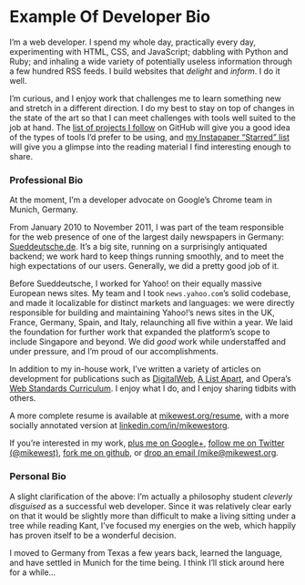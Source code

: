 # Example Of Developer Bio

I’m a web developer. I spend my whole day, practically every day, experimenting with HTML, CSS, and JavaScript; dabbling with Python and Ruby; and inhaling a wide variety of potentially useless information through a few hundred RSS feeds. I build websites that _delight_ and _inform_. I do it well.

I’m curious, and I enjoy work that challenges me to learn something new and stretch in a different direction. I do my best to stay on top of changes in the state of the art so that I can meet challenges with tools well suited to the job at hand. The [list of projects I follow](http://github.com/mikewest/following) on GitHub will give you a good idea of the types of tools I’d prefer to be using, and [my Instapaper “Starred” list](http://www.instapaper.com/starred/rss/203164/fvc7FjLu4aIN5wsniOahrlWgbLw) will give you a glimpse into the reading material I find interesting enough to share.

### Professional Bio <a href="#professional-bio" id="professional-bio"></a>

At the moment, I’m a developer advocate on Google’s Chrome team in Munich, Germany.

From January 2010 to November 2011, I was part of the team responsible for the web presence of one of the largest daily newspapers in Germany: [Sueddeutsche.de](http://www.sueddeutsche.de). It’s a big site, running on a surprisingly antiquated backend; we work hard to keep things running smoothly, and to meet the high expectations of our users. Generally, we did a pretty good job of it.

Before Sueddeutsche, I worked for Yahoo! on their equally massive European news sites. My team and I took `news.yahoo.com`’s solid codebase, and made it localizable for distinct markets and languages: we were directly responsible for building and maintaining Yahoo!’s news sites in the UK, France, Germany, Spain, and Italy, relaunching all five within a year. We laid the foundation for further work that expanded the platform’s scope to include Singapore and beyond. We did _good_ work while understaffed and under pressure, and I’m proud of our accomplishments.

In addition to my in-house work, I’ve written a variety of articles on development for publications such as [DigitalWeb](http://www.digital-web.com/about/contributors/mike\_west/), [A List Apart](http://www.alistapart.com/authors/w/mikewest), and Opera’s [Web Standards Curriculum](http://www.opera.com/company/education/curriculum/). I enjoy what I do, and I enjoy sharing tidbits with others.

A more complete resume is available at [mikewest.org/resume](http://mikewest.org/resume), with a more socially annotated version at [linkedin.com/in/mikewestorg](http://www.linkedin.com/in/mikewestorg).

If you’re interested in my work, [plus me on Google+](https://plus.google.com/104437754419996754779/), [follow me on Twitter (@mikewest)](http://twitter.com/mikewest), [fork me on github](http://github.com/mikewest/), or [drop an email (mike@mikewest.org](mailto:mike@mikewest.org).

### Personal Bio <a href="#personal-bio" id="personal-bio"></a>

A slight clarification of the above: I’m actually a philosophy student _cleverly disguised_ as a successful web developer. Since it was relatively clear early on that it would be slightly more than difficult to make a living sitting under a tree while reading Kant, I’ve focused my energies on the web, which happily has proven itself to be a wonderful decision.

I moved to Germany from Texas a few years back, learned the language, and have settled in Munich for the time being. I think I’ll stick around here for a while…
